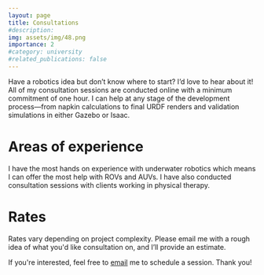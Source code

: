 ```yaml
---
layout: page
title: Consultations
#description: 
img: assets/img/48.png
importance: 2
#category: university
#related_publications: false
---
```


Have a robotics idea but don’t know where to start? I’d love to hear about it! All of my consultation sessions are conducted online with a minimum commitment of one hour. I can help at any stage of the development process—from napkin calculations to final URDF renders and validation simulations in either Gazebo or Isaac.

# Areas of experience
I have the most hands on experience with underwater robotics which means I can offer the most help with ROVs and AUVs. I have also conducted consultation sessions with clients working in physical therapy. 

# Rates
Rates vary depending on project complexity. Please email me with a rough idea of what you'd like consultation on, and I’ll provide an estimate.

If you're interested, feel free to [email](mailto:nevinkopp@gmail.com) me to schedule a session. Thank you!